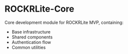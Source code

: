 # ROCKRLite-Core

Core development module for ROCKRLite MVP, containing:
- Base infrastructure
- Shared components
- Authentication flow
- Common utilities

